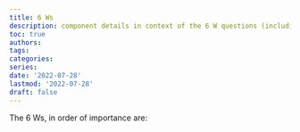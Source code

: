 ```yaml
---
title: 6 Ws
description: component details in context of the 6 W questions (including how)
toc: true
authors:
tags:
categories:
series:
date: '2022-07-28'
lastmod: '2022-07-28'
draft: false
---
```


The 6 Ws, in order of importance are:

